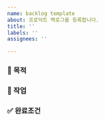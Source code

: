 ```yaml
---
name: backlog template
about: 프로덕트 백로그를 등록합니다.
title: ''
labels: ''
assignees: ''

---
```


### 🚀 목적

### 🔗 작업

### ✅ 완료조건